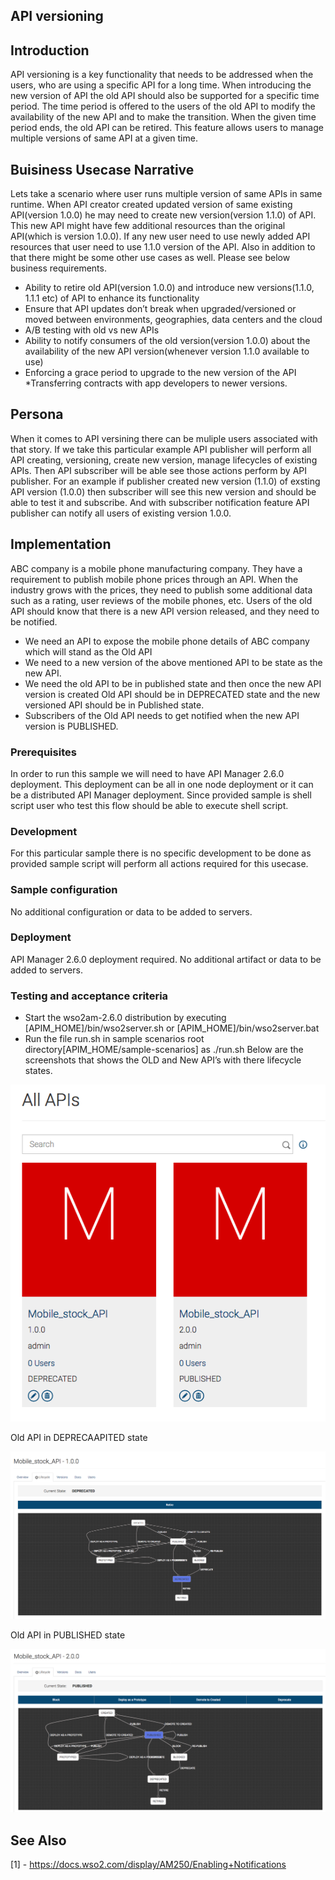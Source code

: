 ## API versioning
## Introduction
API versioning is a key functionality that needs to be addressed when the users, who are using a specific API for a long time. When introducing the new version of API the old API should also be supported for a specific time period. The time period is offered to the users of the old API to modify the availability of the new API and to make the transition. When the given time period ends, the old API can be retired. This feature allows users to manage multiple versions of same API at a given time.

## Buisiness Usecase Narrative
Lets take a scenario where user runs multiple version of same APIs in same runtime. When API creator created updated version of same existing API(version 1.0.0) he may need to create new version(version 1.1.0) of API. This new API might have few additional resources than the original API(which is version 1.0.0). If any new user need to use newly added API resources that user need to use 1.1.0 version of the API. Also in addition to that there might be some other use cases as well. Please see below business requirements. 
* Ability to retire old API(version 1.0.0) and introduce new versions(1.1.0, 1.1.1 etc) of API to enhance its functionality
* Ensure that API updates don’t break when upgraded/versioned or moved between environments, geographies, data centers and the cloud
* A/B testing with old vs new APIs
* Ability to notify consumers of the old version(version 1.0.0) about the availability of the new API version(whenever version 1.1.0 available to use)
* Enforcing a grace period to upgrade to the new version of the API
*Transferring contracts with app developers to newer versions.

## Persona
When it comes to API versining there can be muliple users associated with that story. If we take this particular example API publisher will perform all API creating, versioning, create new version, manage lifecycles of existing APIs. Then API subscriber will be able see those actions perform by API publisher. For an example if publisher created new version (1.1.0) of exsting API version (1.0.0) then subscriber will see this new version and should be able to test it and subscribe. And with subscriber notification feature API publisher can notify all users of existing version 1.0.0.

## Implementation
ABC company is a mobile phone manufacturing company. They have a requirement to publish mobile phone prices through an API. When the industry grows with the prices, they need to publish some additional data such as a rating, user reviews of the mobile phones, etc. Users of the old API should know that there is a new API version released, and they need to be notified.
* We need an API to expose the mobile phone details of ABC company which will stand as the Old API
* We need to a new version of the above mentioned API to be state as the new API.
* We need the old API to be in published state and then once the new API version is created Old API should be in DEPRECATED state and the new versioned API should be in Published state.
* Subscribers of the Old API needs to get notified when the new API version is PUBLISHED.

### Prerequisites
In order to run this sample we will need to have API Manager 2.6.0 deployment. This deployment can be all in one node deployment or it can be a distributed API Manager deployment. Since provided sample is shell script user who test this flow should be able to execute shell script.

### Development 
For this particular sample there is no specific development to be done as provided sample script will perform all actions required for this usecase.

### Sample configuration
No additional configuration or data to be added to servers.

### Deployment
API Manager 2.6.0 deployment required. No additional artifact or data to be added to servers.

### Testing and acceptance criteria
* Start the wso2am-2.6.0 distribution by executing [APIM_HOME]/bin/wso2server.sh or [APIM_HOME]/bin/wso2server.bat
* Run the file run.sh in sample scenarios root directory[APIM_HOME/sample-scenarios] as ./run.sh
Below are the screenshots that shows the OLD and New API’s with there lifecycle states.

![](images/image_0.png)

Old API in DEPRECAAPITED state

![](images/image_1.png)

Old API in PUBLISHED state

![](images/image_2.png)

## See Also
[1] - https://docs.wso2.com/display/AM250/Enabling+Notifications


